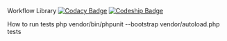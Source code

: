 Workflow Library
[![Codacy Badge](https://www.codacy.com/project/badge/9d8661680f414a429872bc386eda2880)](https://www.codacy.com/app/bukharovSI/workflow-engine)
[![Codeship Badge](https://codeship.com/projects/6b7255f0-0262-0133-f681-72f0e170e2d1/status?branch=dev)](https://codeship.com/projects/88922)

How to run tests
php vendor/bin/phpunit --bootstrap vendor/autoload.php tests
